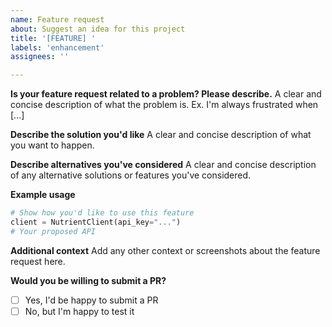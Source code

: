 ```yaml
---
name: Feature request
about: Suggest an idea for this project
title: '[FEATURE] '
labels: 'enhancement'
assignees: ''

---
```


**Is your feature request related to a problem? Please describe.**
A clear and concise description of what the problem is. Ex. I'm always frustrated when [...]

**Describe the solution you'd like**
A clear and concise description of what you want to happen.

**Describe alternatives you've considered**
A clear and concise description of any alternative solutions or features you've considered.

**Example usage**
```python
# Show how you'd like to use this feature
client = NutrientClient(api_key="...")
# Your proposed API
```

**Additional context**
Add any other context or screenshots about the feature request here.

**Would you be willing to submit a PR?**
- [ ] Yes, I'd be happy to submit a PR
- [ ] No, but I'm happy to test it
